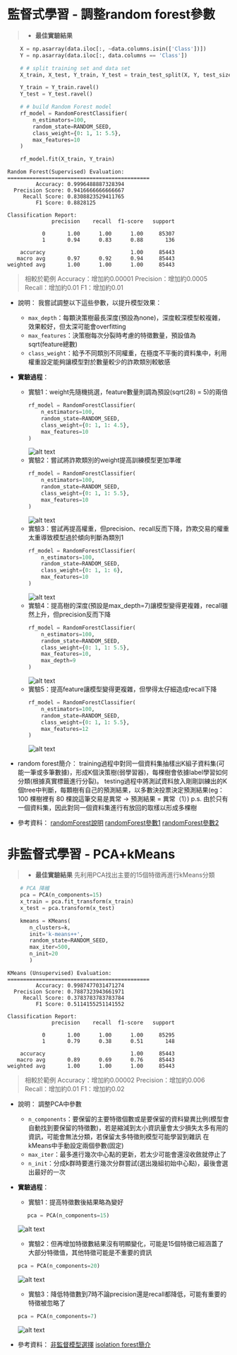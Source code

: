 # 監督式學習 - 調整random forest參數 
>* **最佳實驗結果**
```python
    X = np.asarray(data.iloc[:, ~data.columns.isin(['Class'])])
    Y = np.asarray(data.iloc[:, data.columns == 'Class'])

    # # split training set and data set
    X_train, X_test, Y_train, Y_test = train_test_split(X, Y, test_size=TEST_SIZE, random_state=RANDOM_SEED)

    Y_train = Y_train.ravel()
    Y_test = Y_test.ravel()

    # # build Random Forest model
    rf_model = RandomForestClassifier(
        n_estimators=100,
        random_state=RANDOM_SEED,
        class_weight={0: 1, 1: 5.5},
        max_features=10
    )

    rf_model.fit(X_train, Y_train)

```
```
Random Forest(Supervised) Evaluation:
=============================================
         Accuracy: 0.9996488887328394
  Precision Score: 0.9416666666666667
     Recall Score: 0.8308823529411765
         F1 Score: 0.8828125

Classification Report:
              precision    recall  f1-score   support

           0       1.00      1.00      1.00     85307
           1       0.94      0.83      0.88       136

    accuracy                           1.00     85443
   macro avg       0.97      0.92      0.94     85443
weighted avg       1.00      1.00      1.00     85443
```
> 相較於範例
Accuracy：增加約0.00001
Precision：增加約0.0005
Recall：增加約0.01
F1：增加約0.01
* 說明：
我嘗試調整以下這些參數，以提升模型效果：
    * `max_depth`：每顆決策樹最長深度(預設為none)，深度較深模型較複雜，效果較好，但太深可能會overfitting
    * `max_features`：決策樹每次分裂時考慮的特徵數量，預設值為sqrt(feature總數)
    * `class_weight`：給予不同類別不同權重，在極度不平衡的資料集中，利用權重設定能夠讓模型對於數量較少的詐欺類別較敏感

* **實驗過程**：
    *  實驗1：weight先隨機挑選，feature數量則調為預設(sqrt(28) = 5)的兩倍
        ```python
        rf_model = RandomForestClassifier(
            n_estimators=100,
            random_state=RANDOM_SEED,
            class_weight={0: 1, 1: 4.5},
            max_features=10
        )
        ```
        ![alt text](S__3481635.jpg)
    *   實驗2：嘗試將詐欺類別的weight提高訓練模型更加準確
        ```python
        rf_model = RandomForestClassifier(
            n_estimators=100,
            random_state=RANDOM_SEED,
            class_weight={0: 1, 1: 5.5},
            max_features=10
        )
        ```
        ![alt text](S__3481636.jpg)
    *   實驗3：嘗試再提高權重，但precision、recall反而下降，詐欺交易的權重太重導致模型過於傾向判斷為類別1
        ```python
        rf_model = RandomForestClassifier(
            n_estimators=100,
            random_state=RANDOM_SEED,
            class_weight={0: 1, 1: 6},
            max_features=10
        )
        ```
        ![alt text](S__3481638.jpg)
    *   實驗4：提高樹的深度(預設是max_depth=7)讓模型變得更複雜，recall雖然上升，但precision反而下降
        ```python
        rf_model = RandomForestClassifier(
            n_estimators=100,
            random_state=RANDOM_SEED,
            class_weight={0: 1, 1: 5.5},
            max_features=10,
            max_depth=9
        )
        ```
        ![alt text](S__3481641.jpg)
    *   實驗5：提高feature讓模型變得更複雜，但學得太仔細造成recall下降
        ```python
        rf_model = RandomForestClassifier(
            n_estimators=100,
            random_state=RANDOM_SEED,
            class_weight={0: 1, 1: 5.5},
            max_features=12
        )
        ```
        ![alt text](S__3481643.jpg)


* random forest簡介：
training過程中對同一個資料集抽樣出K組子資料集(可能一筆或多筆數據)，形成K個決策樹(弱學習器)，每棵樹會依據label學習如何分類(根據真實標籤進行分裂)。
testing過程中將測試資料放入剛剛訓練出的K個tree中判斷，每顆樹有自己的預測結果，以多數決投票決定預測結果(eg：100 棵樹裡有 80 棵說這筆交易是異常 → 預測結果 = 異常（1）)
p.s. 由於只有一個資料集，因此對同一個資料集進行有放回的取樣以形成多棵樹

* 參考資料：
[randomForest說明](https://medium.com/chung-yi/ml%E5%85%A5%E9%96%80-%E5%8D%81%E4%B8%83-%E9%9A%A8%E6%A9%9F%E6%A3%AE%E6%9E%97-random-forest-6afc24871857)
[randomForest參數1](https://ithelp.ithome.com.tw/articles/10359301)
[randomForest參數2](https://www.alibabacloud.com/help/tc/polardb/polardb-for-mysql/user-guide/random-forest-regression-algorithm)


# 非監督式學習 - PCA+kMeans
>* **最佳實驗結果**
先利用PCA找出主要的15個特徵再進行kMeans分類
```python
    # PCA 降維
    pca = PCA(n_components=15)  
    x_train = pca.fit_transform(x_train)
    x_test = pca.transform(x_test)

    kmeans = KMeans(
       n_clusters=k,
       init='k-means++',
       random_state=RANDOM_SEED,
       max_iter=500, 
       n_init=20
       )
```
```
KMeans (Unsupervised) Evaluation:
=============================================
         Accuracy: 0.9987477031471274
  Precision Score: 0.7887323943661971
     Recall Score: 0.3783783783783784
         F1 Score: 0.5114155251141552

Classification Report:
              precision    recall  f1-score   support

           0       1.00      1.00      1.00     85295
           1       0.79      0.38      0.51       148

    accuracy                           1.00     85443
   macro avg       0.89      0.69      0.76     85443
weighted avg       1.00      1.00      1.00     85443
```
> 相較於範例
Accuracy：增加約0.00002
Precision：增加約0.006
Recall：增加約0.01
F1：增加約0.02

* 說明：
調整PCA中參數
    *   `n_components`：要保留的主要特徵個數或是要保留的資料變異比例(模型會自動找到要保留的特徵數)，若是縮減到太小資訊量會太少損失太多有用的資訊，可能會無法分類，若保留太多特徵則模型可能學習到雜訊
在kMeans中手動設定兩個參數(固定)
    *   `max_iter`：最多進行幾次中心點的更新，若太少可能會還沒收斂就停止了
    *   `n_init`：分成k群時要進行幾次分群嘗試(選出幾組初始中心點)，最後會選出最好的一次

* **實驗過程**：
    *  實驗1：提高特徵數後結果略為變好
    ```python
       pca = PCA(n_components=15) 
    ```
    ![alt text](image-4.png)
    *  實驗2：但再增加特徵數結果沒有明顯變化，可能是15個特徵已經涵蓋了大部分特徵值，其他特徵可能是不重要的資訊
    ```python
    pca = PCA(n_components=20)
    ```
    ![alt text](image-1.png)
     *  實驗3：降低特徵數到7時不論precision還是recall都降低，可能有重要的特徵被忽略了
    ```python
    pca = PCA(n_components=7)
    ```
    ![alt text](image-2.png)

* 參考資料：
[非監督模型選擇](https://ithelp.ithome.com.tw/m/articles/10330254)
[isolation forest簡介](https://medium.com/@AppliedDataScienceWeeklyNew/%E8%B3%87%E6%96%99%E7%A7%91%E5%AD%B8%E6%87%89%E7%94%A8%E5%88%86%E4%BA%AB-%E7%95%B0%E5%B8%B8%E6%AA%A2%E6%B8%AC-isolation-forest-ae40562ac4cf)